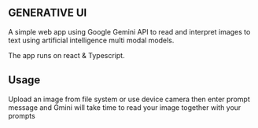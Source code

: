 ## GENERATIVE UI

A simple web app using Google Gemini API to read and interpret images to text using artificial intelligence multi modal models.

The app runs on react & Typescript.

## Usage

Upload an image from file system or use device camera then enter prompt message and Gmini will take time to read your image together with your prompts
